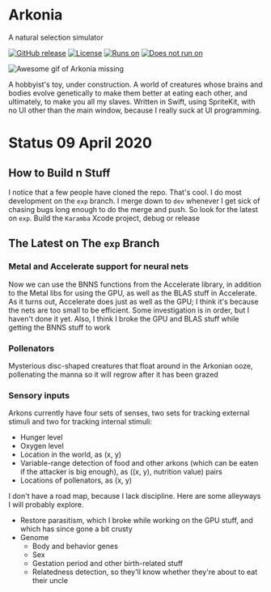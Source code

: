 # Arkonia
A natural selection simulator

[![GitHub release](https://img.shields.io/github/release-pre/SaganRitual/Arkonia.svg?style=plastic)](https://github.com/SaganRitual/Arkonia/tree/v3.0)
[![License](https://img.shields.io/github/license/SaganRitual/Arkonia.svg?style=plastic)](https://github.com/SaganRitual/Arkonia/blob/dev/LICENSE)
[![Runs on](https://img.shields.io/badge/Platform-macOS%20only-blue.svg?style=plastic)](https://www.apple.com/macos/)
[![Does not run on](https://img.shields.io/badge/Platform-not%20iOS-red.svg?style=plastic)](https://www.urbandictionary.com/define.php?term=SOL)

![Awesome gif of Arkonia missing](https://github.com/SaganRitual/Arkonia/blob/exp/MovieforREADME.gif)

A hobbyist's toy, under construction. A world of creatures whose brains and bodies evolve
genetically to make them better at eating each other, and ultimately, to make you all my slaves.
Written in Swift, using SpriteKit, with no UI other than the main window, because I really
suck at UI programming.

# Status 09 April 2020

## How to Build n Stuff

I notice that a few people have cloned the repo. That's cool. I do most development on the `exp`
branch. I merge down to `dev` whenever I get sick of chasing bugs long enough to do the merge
and push. So look for the latest on `exp`. Build the `Karamba` Xcode project, debug or release

## The Latest on The `exp` Branch
### Metal and Accelerate support for neural nets

Now we can use the BNNS functions from the Accelerate library, in addition to the Metal libs for
using the GPU, as well as the BLAS stuff in Accelerate. As it turns out, Accelerate does just as well
as the GPU; I think it's because the nets are too small to be efficient. Some investigation is in order,
but I haven't done it yet. Also, I think I broke the GPU and BLAS stuff while getting the BNNS
stuff to work

### Pollenators

Mysterious disc-shaped creatures that float around in the Arkonian ooze, pollenating the manna
so it will regrow after it has been grazed

### Sensory inputs

Arkons currently have four sets of senses, two sets for tracking external stimuli and two
for tracking internal stimuli:

* Hunger level
* Oxygen level
* Location in the world, as (x, y)
* Variable-range detection of food and other arkons (which can be eaten if the attacker is big
enough), as ((x, y), nutrition value) pairs
* Locations of pollenators, as (x, y)

I don't have a road map, because I lack discipline. Here are some alleyways I will probably explore.

* Restore parasitism, which I broke while working on the GPU stuff, and which has since gone a bit crusty
* Genome
  * Body and behavior genes
  * Sex
  * Gestation period and other birth-related stuff
  * Relatedness detection, so they'll know whether they're about to eat their uncle
